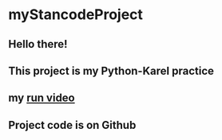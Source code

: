 # myStancodeProject
## Hello there!
## This project is my Python-Karel practice
## my [run video]()
## Project code is on Github
